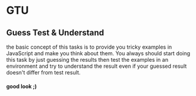 # GTU
## Guess Test & Understand

the basic concept of this tasks is to provide you tricky examples
in JavaScript and make you think about them.
You always should start doing this task by just guessing the results
then test the examples in an environment and try to understand the
result even if your guessed result doesn't differ from test result.

#### good look ;)